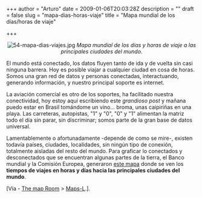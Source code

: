 +++
author = "Arturo"
date = 2009-01-06T20:03:28Z
description = ""
draft = false
slug = "mapa-dias-horas-viaje"
title = "Mapa mundial de los días/horas de viaje"

+++

<p align="center"><img src="http://geeksan.com/wp-content/uploads/import/54-mapa-dias-viajes.jpg" alt="54-mapa-dias-viajes.jpg" />
<cite>Mapa mundial de los días y horas de viaje a las principales ciudades del mundo.</cite></p>
El mundo está conectado, los datos fluyen tanto de ida y de vuelta sin casi ninguna barrera. Hoy es posible viajar a cualquier ciudad en cosa de horas. Somos una gran red de datos y personas conectadas, interactuando, generando información, y nuestro principal soporte es internet.

La aviación comercial es otro de los soportes, ha facilitado nuestra conectividad, hoy estoy aquí escribiendo este <em>grandioso post</em> y mañana puedo estar en Brasil tomándome un vino... broma, unas caipiriñas en una playa. Las carreteras, autopistas, "1" y "0", "0" y "1" alimentan la matriz todo el día sin parar, sin discriminar; somos parte de la gran base de datos universal.

Lamentablemente o afortunadamente -depende de como se mire-, existen todavía países, ciudades, localidades, sin ningún tipo de conexión, totalmente aisladas del resto del mundo. Para graficar lo conectados y desconectados que se encuentran algunas partes de la tierra, el Banco mundial y la Comisión Europea, generaron <a href="http://geek.cl/wp-content/uploads/2009/01/index.htm">este mapa</a> donde se ven los <strong>tiempos de viajes en horas y días hacia las principales ciudades del mundo</strong>.

[Vía - <a href="http://geek.cl/wp-content/uploads/2009/01/global_map_of_a.php">The map Room</a> &gt; <a href="http://geek.cl/wp-content/uploads/2009/01/welcome_to_mapsl%20forum.html">Maps-L</a>.].